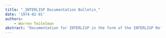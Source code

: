 ```yaml
---
title: "_INTERLISP Documentation Bulletin_"
date: '1974-02-01'
authors: 
    - Warren Teitelman
abstract: "Documentation for INTERLISP in the form of the INTERLISP Reference Manual is now available and may be obtained from Warren Teitelman, Xerox Palo Alto Research Center. The new manual replaces all existing documentation, and is completely up to date (as to January, 1974). The manual is available in either loose-leaf or bound form. The lose-leaf version (binders not supplied) comes with printed separator tabs between the chapters. The bound version also includes colored divider pages between chapters, and is printed on somewhat thinner paper than the loose-leaf version, in an effort to make it 'portable' (the manual being approximately 700 pages long). Both versions contain a complete master index (approximately 1600 entries), as well as a separate index for each chapter. Although the manual is intended primarily to be used for reference, many chapters, e.g., the programmer's assistant, do-what-I-mean, CLISP, etc., include introductory and tutorial material. The manual is available in machine-readable form, and an on-line question-answering system using the manual as a data base is currently being implemented."
---
```


